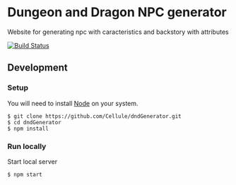# Dungeon and Dragon NPC generator
Website for generating npc with caracteristics and backstory with attributes

[![Build Status](https://dev.azure.com/cellule/NpcGenerator/_apis/build/status/NpcGenerator-CI?branchName=master)](https://dev.azure.com/cellule/NpcGenerator/_build/latest?definitionId=1?branchName=master)

## Development
### Setup
You will need to install [Node](https://nodejs.org/) on your system.

```
$ git clone https://github.com/Cellule/dndGenerator.git
$ cd dndGenerator
$ npm install
```

### Run locally
Start local server
```
$ npm start
```

